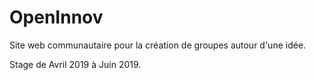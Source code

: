 OpenInnov
===

Site web communautaire pour la création de groupes autour d'une idée.

Stage de Avril 2019 à Juin 2019.
